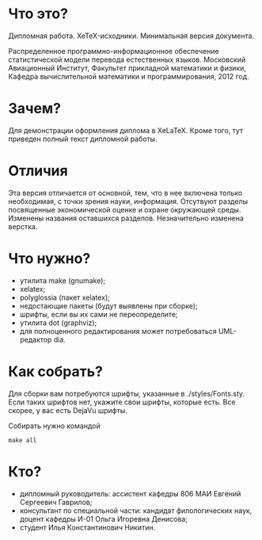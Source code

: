 # Что это?

Дипломная работа. XeTeX-исходники. Минимальная версия документа.

Распределенное программно-информационное обеспечение
статистической модели перевода естественных языков.
Московский Авиационный Институт,
Факультет прикладной математики и физики,
Кафедра вычислительной математики и программирования, 2012 год.

# Зачем?

Для демонстрации оформления диплома в XeLaTeX.
Кроме того, тут приведен полный текст дипломной работы.


# Отличия

Эта версия отличается от основной, тем,
что в нее включена только необходимая, с точки зрения науки, информация.
Отсутвуют разделы посвященные экономической оценке и охране окружающей среды.
Изменены названия оставшихся разделов. Незначительно изменена верстка.

# Что нужно?

* утилита make (gnumake);
* xelatex;
* polyglossia (пакет xelatex);
* недостающие пакеты (будут выявлены при сборке);
* шрифты, если вы их сами не переопределите;
* утилита dot (graphviz);
* для полноценного редактирования может потребоваться UML-редактор dia.

# Как собрать?

Для сборки вам потребуются шрифты, указанные в ./styles/Fonts.sty.
Если таких шрифтов нет, укажите свои шрифты, которые есть.
Все скорее, у вас есть DejaVu шрифты.

Собирать нужно командой

    make all

# Кто?

* дипломный руководитель: ассистент кафедры 806 МАИ Евгений Сергеевич Гаврилов;
* консультант по специальной части: кандидат филологических наук,
    доцент кафедры  И-01 Ольга Игоревна Денисова;
* студент Илья Константинович Никитин.
